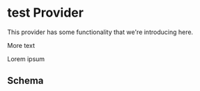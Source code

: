 
# test Provider

This provider has some functionality that we're introducing here.

More text

Lorem ipsum


## Schema